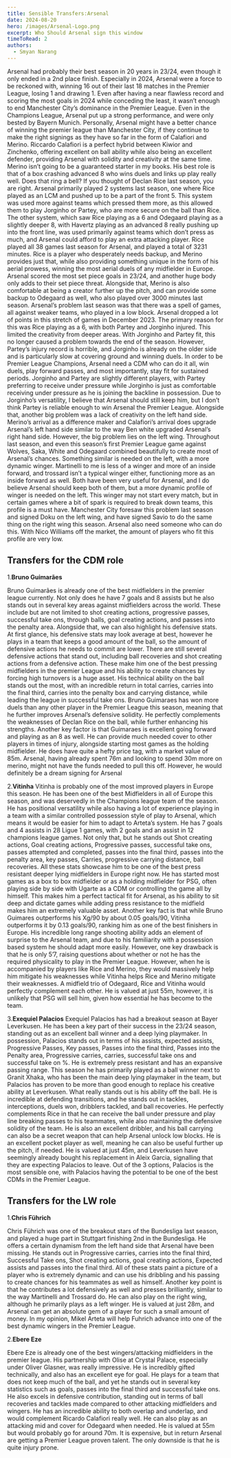 ```yaml
---
title: Sensible Transfers:Arsenal
date: 2024-08-20
hero: /images/Arsenal-Logo.png
excerpt: Who Should Arsenal sign this window
timeToRead: 2
authors:
  - Smyan Narang
---
```


<style>
  img {
    max-width: 100%;
    height: auto;
    display: block;
    margin: 0 auto;
  }
</style>

Arsenal had probably their best season in 20 years in 23/24, even though it only ended in a 2nd place finish. Especially in 2024, Arsenal were a force to be reckoned with, winning 16 out of their last 18 matches in the Premier League, losing 1 and drawing 1. Even after having a near flawless record and scoring the most goals in 2024 while conceding the least, it wasn’t enough to end Manchester City’s dominance in the Premier League. Even in the Champions League, Arsenal put up a strong performance, and were only bested by Bayern Munich. Personally, Arsenal might have a better chance of winning the premier league than Manchester City, if they continue to make the right signings as they have so far in the form of Calafiori and Merino. Riccardo Calafiori is a perfect hybrid between Kiwior and Zinchenko, offering excellent on ball ability while also being an excellent defender, providing Arsenal with solidity and creativity at the same time. Merino isn’t going to be a guaranteed starter in my books. His best role is that of a box crashing advanced 8 who wins duels and links up play really well. Does that ring a bell? If you thought of Declan Rice last season, you are right. Arsenal primarily played 2 systems last season, one where Rice played as an LCM and pushed up to be a part of the front 5. This system was used more against teams which pressed them more, as this allowed them to play Jorginho or Partey, who are more secure on the ball than Rice. The other system, which saw Rice playing as a 6 and Odegaard playing as a slightly deeper 8, with Havertz playing as an advanced 8 really pushing up into the front line, was used primarily against teams which don’t press as much, and Arsenal could afford to play an extra attacking player. Rice played all 38 games last season for Arsenal, and played a total of 3231 minutes. Rice is a player who desperately needs backup, and Merino provides just that, while also providing something unique in the form of his aerial prowess, winning the most aerial duels of any midfielder in Europe. Arsenal scored the most set piece goals in 23/24, and another huge body only adds to their set piece threat. Alongside that, Merino is also comfortable at being a creator further up the pitch, and can provide some backup to Odegaard as well, who also played over 3000 minutes last season. Arsenal’s problem last season was that there was a spell of games, all against weaker teams, who played in a low block. Arsenal dropped a lot of points in this stretch of games in December 2023. The primary reason for this was Rice playing as a 6, with both Partey and Jorginho injured. This limited the creativity from deeper areas. With Jorginho and Partey fit, this no longer caused a problem towards the end of the season. However, Partey’s injury record is horrible, and Jorginho is already on the older side and is particularly slow at covering ground and winning duels. In order to be Premier League Champions, Arsenal need a CDM who can do it all, win duels, play forward passes, and most importantly, stay fit for sustained periods. Jorginho and Partey are slightly different players, with Partey preferring to receive under pressure while Jorginho is just as comfortable receiving under pressure as he is joining the backline in possession. Due to Jorginho’s versatility, I believe that Arsenal should still keep him, but I don’t think Partey is reliable enough to win Arsenal the Premier League. Alongside that, another big problem was a lack of creativity on the left hand side. Merino’s arrival as a difference maker and Calafiori’s arrival does upgrade Arsenal’s left hand side similar to the way Ben white upgraded Arsenal’s right hand side. However, the big problem lies on the left wing. Throughout last season, and even this season’s first Premier League game against Wolves, Saka, White and Odegaard combined beautifully to create most of Arsenal’s chances. Something similar is needed on the left, with a more dynamic winger. Martinelli to me is less of a winger and more of an inside forward, and trossard isn’t a typical winger either, functioning more as an inside forward as well. Both have been very useful for Arsenal, and I do believe Arsenal should keep both of them, but a more dynamic profile of winger is needed on the left. This winger may not start every match, but in certain games where a bit of spark is required to break down teams, this profile is a must have. Manchester City foresaw this problem last season and signed Doku on the left wing, and have signed Savio to do the same thing on the right wing this season. Arsenal also need someone who can do this. With Nico Williams off the market, the amount of players who fit this profile are very low. 

## Transfers for the CDM role

1.**Bruno Guimarães**

Bruno Guimarães is already one of the best midfielders in the premier league currently. Not only does he have 7 goals and 8 assists but he also stands out in several key areas against midfielders across the world. These include but are not limited to shot creating actions, progressive passes, successful take ons, through balls, goal creating actions, and passes into the penalty area. Alongside that, we can also highlight his defensive stats. At first glance, his defensive stats may look average at best, however he plays in a team that keeps a good amount of the ball, so the amount of defensive actions he needs to commit are lower. There are still several defensive actions that stand out, including ball recoveries and shot creating actions from a defensive action. These make him one of the best pressing midfielders in the premier League and his ability to create chances by forcing high turnovers is a huge asset. His technical ability on the ball stands out the most, with an incredible return in total carries, carries into the final third, carries into the penalty box and carrying distance, while leading the league in successful take ons.  Bruno Guimaraes has won more duels than any other player in the Premier League this season, meaning that he further improves Arsenal’s defensive solidity. He perfectly complements the weaknesses of Declan Rice on the ball, while further enhancing his strengths. Another key factor is that Guimaraes is excellent going forward and playing as an 8 as well. He can provide much needed cover to other players in times of injury, alongside starting most games as the holding midfielder. He does have quite a hefty price tag, with a market value of 85m. Arsenal, having already spent 76m and looking to spend 30m more on merino, might not have the funds needed to pull this off. However, he would definitely be a dream signing for Arsenal


2.**Vitinha** 
Vitinha is probably one of the most improved players in Europe this season. He has been one of the best Midfielders in all of Europe this season, and was deservedly in the Champions league team of the season. He has positional versatility while also having a lot of experience playing in a team with a similar controlled possession style of play to Arsenal, which means it would be easier for him to adapt to Arteta’s system. He has 7 goals and 4 assists in 28 Ligue 1 games, with 2 goals and an assist in 12 champions league games. Not only that, but he stands out Shot creating actions, Goal creating actions, Progressive passes, successful take ons, passes attempted and completed, passes into the final third, passes into the penalty area, key passes, Carries, progressive carrying distance, ball recoveries. All these stats showcase him to be one of the best press resistant deeper lying midfielders in Europe right now. He has started most games as a box to box midfielder or as a holding midfielder for PSG, often playing side by side with Ugarte as a CDM or controlling the game all by himself. This makes him a perfect tactical fit for Arsenal,  as his ability to sit deep and dictate games while adding press resistance to the midfield makes him an extremely valuable asset. Another key fact is that while Bruno Guimares outperforms his Xg/90 by about 0.05 goals/90, Vitinha outperforms it by 0.13 goals/90, ranking him as one of the best finishers in Europe. His incredible long range shooting ability adds an element of surprise to the Arsenal team, and due to his familiarity with a possession based system he should adapt more easily. However, one key drawback is that he is only 5’7, raising questions about whether or not he has the required physicality to play in the Premier League. However, when he is accompanied by players like Rice and Merino, they would massively help him mitigate his weaknesses while Vitinha helps Rice and Merino mitigate their weaknesses. A midfield trio of Odegaard, Rice and Vitinha would perfectly complement each other. He is valued at just 55m, however, it is unlikely that PSG will sell him, given how essential he has become to the team. 

3.**Exequiel Palacios**
Exequiel Palacios has had a breakout season at Bayer Leverkusen. He has been a key part of their success in the 23/24 season, standing out as an excellent ball winner and a deep lying playmaker. In possession, Palacios stands out in terms of his assists, expected assists, Progressive Passes, Key passes, Passes into the final third, Passes into the Penalty area, Progressive carries, carries, successful take ons and successful take on %. He is extremely press resistant and has an expansive passing range. This season he has primarily played as a ball winner next to Granit Xhaka, who has been the main deep lying playmaker in the team, but Palacios has proven to be more than good enough to replace his creative ability at Leverkusen. What really stands out is his ability off the ball. He is incredible at defending transitions, and he stands out in tackles, interceptions, duels won, dribblers tackled, and ball recoveries. He perfectly complements Rice in that he can receive the ball under pressure and play line breaking passes to his teammates, while also maintaining the defensive solidity of the team. He is also an excellent dribbler, and his ball carrying can also be a secret weapon that can help Arsenal unlock low blocks. He is an excellent pocket player as well, meaning he can also be useful further up the pitch, if needed. He is valued at just 45m, and Leverkusen have seemingly already bought his replacement in Aleix Garcia, signalling that they are expecting Palacios to leave. Out of the 3 options, Palacios is the most sensible one, with Palacios having the potential to be one of the best CDMs in the Premier League. 

## Transfers for the LW role

1.**Chris Führich**

Chris Führich was one of the breakout stars of the Bundesliga last season, and played a huge part in Stuttgart finishing 2nd in the Bundesliga. He offers a certain dynamism from the left hand side that Arsenal have been missing. He stands out in Progressive carries, carries into the final third, Successful Take ons, Shot creating actions, goal creating actions, Expected assists and passes into the final third. All of these stats paint a picture of a player who is extremely dynamic and can use his dribbling and his passing to create chances for his teammates as well as himself. Another key point is that he contributes a lot defensively as well and presses brilliantly, similar to the way Martinelli and Trossard do. He can also play on the right wing, although he primarily plays as a left winger. He is valued at just 28m, and Arsenal can get an absolute gem of a player for such a small amount of money. In my opinion, Mikel Arteta will help Fuhrich advance into one of the best dynamic wingers in the Premier League. 

2.**Ebere Eze**

Ebere Eze is already one of the best wingers/attacking midfielders in the premier league. His partnership with Olise at Crystal Palace, especially under Oliver Glasner, was really impressive. He is incredibly gifted technically, and also has an excellent eye for goal. He plays for a team that does not keep much of the ball, and yet he stands out in several key statistics such as goals, passes into the final third and successful take ons. He also excels in defensive contribution, standing out in terms of ball recoveries and tackles made compared to other attacking midfielders and wingers. He has an incredible ability to both overlap and underlap, and would complement Ricardo Calafiori really well. He can also play as an attacking mid and cover for Odegaard when needed. He is valued at 55m but would probably go for around 70m. It is expensive, but in return Arsenal are getting a Premier League proven talent. The only downside is that he is quite injury prone. 







